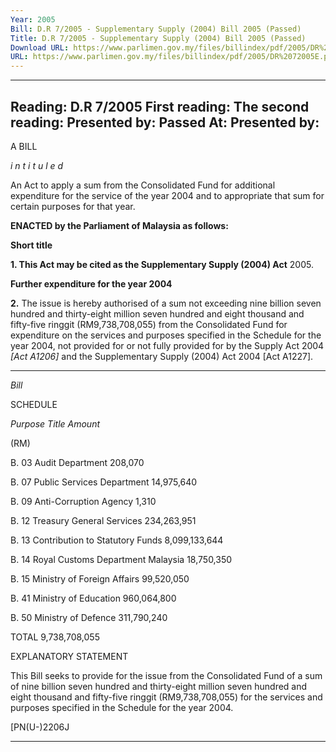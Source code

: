 ```yaml
---
Year: 2005
Bill: D.R 7/2005 - Supplementary Supply (2004) Bill 2005 (Passed)
Title: D.R 7/2005 - Supplementary Supply (2004) Bill 2005 (Passed)
Download URL: https://www.parlimen.gov.my/files/billindex/pdf/2005/DR%2072005E.pdf
URL: https://www.parlimen.gov.my/files/billindex/pdf/2005/DR%2072005E.pdf
---
```

---
Reading:
D.R 7/2005
First reading:
The second reading:
Presented by:
Passed At:
Presented by:
---

A BILL

_i n t i t u l e d_

An Act to apply a sum from the Consolidated Fund for additional
expenditure for the service of the year 2004 and to appropriate that
sum for certain purposes for that year.

**ENACTED by the Parliament of Malaysia as follows:**

**Short title**

**1.  This Act may be cited as the Supplementary Supply (2004) Act**
2005.

**Further expenditure for the year 2004**

**2.** The issue is hereby authorised of a sum not exceeding nine
billion seven hundred and thirty-eight million seven hundred and
eight thousand and fifty-five ringgit (RM9,738,708,055) from the
Consolidated Fund for expenditure on the services and purposes
specified in the Schedule for the year 2004, not provided for or
not fully provided for by the Supply Act 2004 _[Act A1206]_ and
the Supplementary Supply (2004) Act 2004 [Act A1227].


-----

_Bill_

SCHEDULE

_Purpose_ _Title_ _Amount_

(RM)

B. 03 Audit Department 208,070

B. 07 Public Services Department 14,975,640

B. 09 Anti-Corruption Agency 1,310

B. 12 Treasury General Services 234,263,951

B. 13 Contribution to Statutory Funds 8,099,133,644

B. 14 Royal Customs Department Malaysia 18,750,350

B. 15 Ministry of Foreign Affairs 99,520,050

B. 41 Ministry of Education 960,064,800

B. 50 Ministry of Defence 311,790,240

TOTAL 9,738,708,055

EXPLANATORY STATEMENT

This Bill seeks to provide for the issue from the Consolidated Fund of a sum
of nine billion seven hundred and thirty-eight million seven hundred and eight
thousand and fifty-five ringgit (RM9,738,708,055) for the services and purposes
specified in the Schedule for the year 2004.

[PN(U-)2206J


-----

